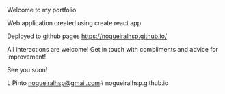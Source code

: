 Welcome to my portfolio

Web application created using create react app 

Deployed to github pages https://nogueiralhsp.github.io/

All interactions are welcome! Get in touch with compliments and advice for improvement!

See you soon!

L Pinto nogueiralhsp@gmail.com# nogueiralhsp.github.io